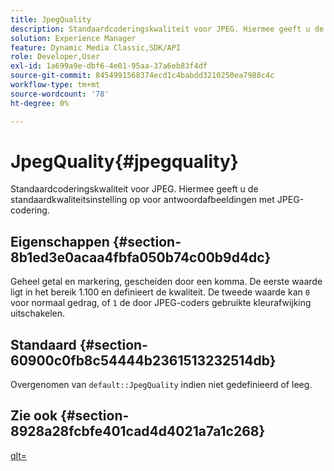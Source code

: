 ```yaml
---
title: JpegQuality
description: Standaardcoderingskwaliteit voor JPEG. Hiermee geeft u de standaardkwaliteitsinstelling op voor antwoordafbeeldingen met JPEG-codering.
solution: Experience Manager
feature: Dynamic Media Classic,SDK/API
role: Developer,User
exl-id: 1a699a9e-dbf6-4e01-95aa-37a6eb83f4df
source-git-commit: 8454991568374ecd1c4babdd3210250ea7988c4c
workflow-type: tm+mt
source-wordcount: '78'
ht-degree: 0%

---
```


# JpegQuality{#jpegquality}

Standaardcoderingskwaliteit voor JPEG. Hiermee geeft u de standaardkwaliteitsinstelling op voor antwoordafbeeldingen met JPEG-codering.

## Eigenschappen {#section-8b1ed3e0acaa4fbfa050b74c00b9d4dc}

Geheel getal en markering, gescheiden door een komma. De eerste waarde ligt in het bereik 1.100 en definieert de kwaliteit. De tweede waarde kan `0` voor normaal gedrag, of `1` de door JPEG-coders gebruikte kleurafwijking uitschakelen.

## Standaard {#section-60900c0fb8c54444b2361513232514db}

Overgenomen van `default::JpegQuality` indien niet gedefinieerd of leeg.

## Zie ook {#section-8928a28fcbfe401cad4d4021a7a1c268}

[qlt=](../../../../../ir-api/http-protocol/image-rendering-api-ref/c-ir-http-protocol-ref/c-ir-http-protocol-command-reference/r-ir-qlt.md#reference-27b91c226eb241d0a14a29af3b3afdbd)

